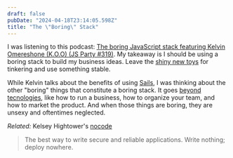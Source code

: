 ```yaml
---
draft: false
pubDate: "2024-04-18T23:14:05.598Z"
title: "The \"Boring\" Stack"
---
```


I was listening to this podcast: [The boring JavaScript stack featuring Kelvin Omereshone (K.O.O) (JS Party #319)](https://changelog.com/jsparty/319). My takeaway is I should be using a boring stack to build my business ideas. Leave the [shiny new toys](https://nesslabs.com/shiny-toy-syndrome) for tinkering and use something stable.

While Kelvin talks about the benefits of using [Sails](https://docs.sailscasts.com/boring-stack/getting-started), I was thinking about the other "boring" things that constitute a boring stack. It goes [beyond tecnologies](https://leaddev.com/technical-direction-strategy/boring-stack), like how to run a business, how to organize your team, and how to market the product. And when those things are boring, they are unsexy and oftentimes neglected.

_Related:_ Kelsey Hightower's [nocode](https://github.com/kelseyhightower/nocode)

> The best way to write secure and reliable applications. Write nothing; deploy nowhere.
